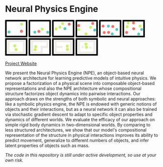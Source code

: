 # Neural Physics Engine

<img src="./demo/balls_n3_npe_pred_batch0_ex0.gif" width="12.5%" style="border:5px solid black">
<img src="./demo/balls_n4_npe_pred_batch0_ex0.gif" width="12.5%" style="border:5px solid black">
<img src="./demo/balls_n5_npe_pred_batch0_ex0.gif" width="12.5%" style="border:5px solid black">
<img src="./demo/balls_n6_npe_pred_batch0_ex2.gif" width="12.5%" style="border:5px solid black">
<img src="./demo/balls_n7_npe_pred_batch0_ex0.gif" width="12.5%" style="border:5px solid black">
<img src="./demo/balls_n8_npe_pred_batch0_ex0.gif" width="12.5%" style="border:5px solid black">

<img src="./demo/walls_n2_wO_npe_pred_batch0_ex3.gif" width="12.5%" style="border:5px solid black">
<img src="./demo/walls_n2_wL_npe_pred_batch0_ex2.gif" width="12.5%" style="border:5px solid black">
<img src="./demo/walls_n2_wU_npe_pred_batch0_ex2.gif" width="12.5%" style="border:5px solid black">
<img src="./demo/walls_n2_wI_npe_pred_batch0_ex2.gif" width="12.5%" style="border:5px solid black">

[Project Website](http://mbchang.github.io/npe)

We present the Neural Physics Engine (NPE), an object-based neural network
architecture for learning predictive models of intuitive physics. We propose a
factorization of a physical scene into composable object-based representations
and also the NPE architecture whose compositional structure factorizes object
dynamics into pairwise interactions. Our approach draws on the strengths of
both symbolic and neural approaches: like a symbolic physics engine, the NPE is
endowed with generic notions of objects and their interactions, but as a neural
network it can also be trained via stochastic gradient descent to adapt to
specific object properties and dynamics of different worlds. We evaluate the
efficacy of our approach on simple rigid body dynamics in two-dimensional
worlds. By comparing to less structured architectures, we show that our model's
compositional representation of the structure in physical interactions improves
its ability to predict movement, generalize to different numbers of objects,
and infer latent properties of objects such as mass.

_The code in this repository is still under active development, so use at your
own risk._
